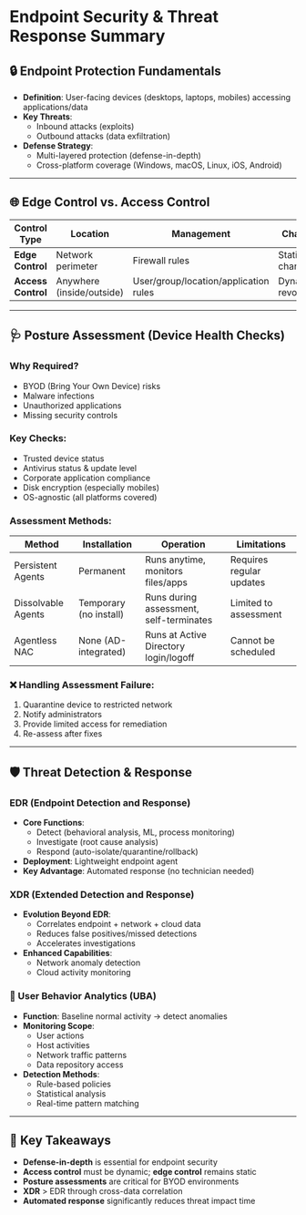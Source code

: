 # Endpoint Security & Threat Response Summary

## 🔒 Endpoint Protection Fundamentals
- **Definition**: User-facing devices (desktops, laptops, mobiles) accessing applications/data
- **Key Threats**:
  - Inbound attacks (exploits)
  - Outbound attacks (data exfiltration)
- **Defense Strategy**: 
  - Multi-layered protection (defense-in-depth)
  - Cross-platform coverage (Windows, macOS, Linux, iOS, Android)

---

## 🌐 Edge Control vs. Access Control
| **Control Type** | **Location**      | **Management**                     | **Characteristics**          |
|------------------|-------------------|------------------------------------|------------------------------|
| **Edge Control** | Network perimeter | Firewall rules                     | Static, rarely changes       |
| **Access Control**| Anywhere (inside/outside) | User/group/location/application rules | Dynamic, easily revoked/changed |

---

## 🩺 Posture Assessment (Device Health Checks)
### Why Required?
- BYOD (Bring Your Own Device) risks
- Malware infections
- Unauthorized applications
- Missing security controls

### Key Checks:
- Trusted device status
- Antivirus status & update level
- Corporate application compliance
- Disk encryption (especially mobiles)
- OS-agnostic (all platforms covered)

### Assessment Methods:
| **Method**         | **Installation**       | **Operation**                                  | **Limitations**          |
|---------------------|------------------------|-----------------------------------------------|--------------------------|
| Persistent Agents   | Permanent              | Runs anytime, monitors files/apps             | Requires regular updates |
| Dissolvable Agents  | Temporary (no install) | Runs during assessment, self-terminates       | Limited to assessment   |
| Agentless NAC       | None (AD-integrated)   | Runs at Active Directory login/logoff         | Cannot be scheduled      |

### ❌ Handling Assessment Failure:
1. Quarantine device to restricted network
2. Notify administrators
3. Provide limited access for remediation
4. Re-assess after fixes

---

## 🛡️ Threat Detection & Response
### EDR (Endpoint Detection and Response)
- **Core Functions**:
  - Detect (behavioral analysis, ML, process monitoring)
  - Investigate (root cause analysis)
  - Respond (auto-isolate/quarantine/rollback)
- **Deployment**: Lightweight endpoint agent
- **Key Advantage**: Automated response (no technician needed)

### XDR (Extended Detection and Response)
- **Evolution Beyond EDR**:
  - Correlates endpoint + network + cloud data
  - Reduces false positives/missed detections
  - Accelerates investigations
- **Enhanced Capabilities**:
  - Network anomaly detection
  - Cloud activity monitoring

### 👤 User Behavior Analytics (UBA)
- **Function**: Baseline normal activity → detect anomalies
- **Monitoring Scope**:
  - User actions
  - Host activities
  - Network traffic patterns
  - Data repository access
- **Detection Methods**:
  - Rule-based policies
  - Statistical analysis
  - Real-time pattern matching

---

## 🔑 Key Takeaways
- **Defense-in-depth** is essential for endpoint security
- **Access control** must be dynamic; **edge control** remains static
- **Posture assessments** are critical for BYOD environments
- **XDR** > EDR through cross-data correlation
- **Automated response** significantly reduces threat impact time
